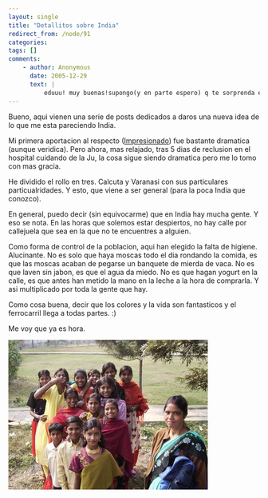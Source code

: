 ```yaml
---
layout: single
title: "Detallitos sobre India"
redirect_from: /node/91
categories:
tags: []
comments: 
    - author: Anonymous
      date: 2005-12-29
      text: |
          eduuu! muy buenas!supongo(y en parte espero) q te sorprenda este pequeño comentario...soy andrew(de tu grupo scout, recuerdas?) la verdad es q ya tenia ganas de q m dieran esta direccion para ver y leer tus andanzas x Asia. Te admiro, valoro y aprecio.Ya veo q lo estas saboreando todo al minimo detalle asi q no te voy a decir q disfrutes, ni aproveches, eso lo doy x descontado!solo decir q m han emocionado muchas cosas q he leido x aqui.cuidate, muchos besos  
---
```

Bueno, aqui vienen una serie de posts dedicados a daros una nueva idea de lo que me esta pareciendo India.  

Mi primera aportacion al respecto ([Impresionado](http://ciberligre.blogspot.com/2005/12/impresionado.html)) fue bastante dramatica (aunque veridica). Pero ahora, mas relajado, tras 5 dias de reclusion en el hospital cuidando de la Ju, la cosa sigue siendo dramatica pero me lo tomo con mas gracia.  

He dividido el rollo en tres. Calcuta y Varanasi con sus particulares particualridades. Y esto, que viene a ser general (para la poca India que conozco).  

En general, puedo decir (sin equivocarme) que en India hay mucha gente. Y eso se nota. En las horas que solemos estar despiertos, no hay calle por callejuela que sea en la que no te encuentres a alguien.  

Como forma de control de la poblacion, aqui han elegido la falta de higiene. Alucinante. No es solo que haya moscas todo el dia rondando la comida, es que las moscas acaban de pegarse un banquete de mierda de vaca. No es que laven sin jabon, es que el agua da miedo. No es que hagan yogurt en la calle, es que antes han metido la mano en la leche a la hora de comprarla. Y asi multiplicado por toda la gente que hay.  

Como cosa buena, decir que los colores y la vida son fantasticos y el ferrocarril llega a todas partes. :)  

Me voy que ya es hora.  

![](/images/posts/2005-12-29-detallitos-sobre-india/8.jpg)
